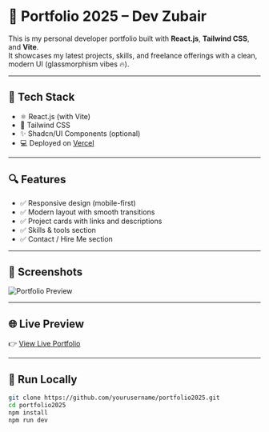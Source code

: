 # 💼 Portfolio 2025 – Dev Zubair

This is my personal developer portfolio built with **React.js**, **Tailwind CSS**, and **Vite**.  
It showcases my latest projects, skills, and freelance offerings with a clean, modern UI (glassmorphism vibes 🔥).

---

## 🚀 Tech Stack

- ⚛️ React.js (with Vite)
- 🎨 Tailwind CSS
- ✨ Shadcn/UI Components (optional)
- 💻 Deployed on [Vercel](https://vercel.com)

---

## 🔍 Features

- ✅ Responsive design (mobile-first)
- ✅ Modern layout with smooth transitions
- ✅ Project cards with links and descriptions
- ✅ Skills & tools section
- ✅ Contact / Hire Me section

---

## 📸 Screenshots

![Portfolio Preview](./screenshot.png) <!-- Replace with real screenshot path or Vercel link -->

---

## 🌐 Live Preview

👉 [View Live Portfolio](https://portfolio2025-gamma-ten.vercel.app/) <!-- Replace with actual link after deployment -->

---

## 📁 Run Locally

```bash
git clone https://github.com/yourusername/portfolio2025.git
cd portfolio2025
npm install
npm run dev
